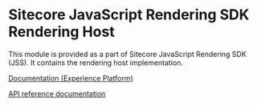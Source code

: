 # Sitecore JavaScript Rendering SDK Rendering Host

This module is provided as a part of Sitecore JavaScript Rendering SDK (JSS). It contains the rendering host implementation.

[Documentation (Experience Platform)](https://doc.sitecore.com/xp/en/developers/hd/210/sitecore-headless-development/sitecore-javascript-rendering-sdks--jss-.html)

[API reference documentation](/ref-docs/sitecore-jss-rendering-host/)
